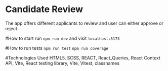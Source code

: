 # Candidate Review
The app offers different applicants to review and user can either approve or reject.

#How to start
run `npm run dev` and visit `localhost:5173`

#How to run tests
`npm run test`
`npm run coverage`

#Technologies Used
HTML5, SCSS, REACT, React_Queries, React Context API, Vite, React testing library, Vite, Vitest, classnames
